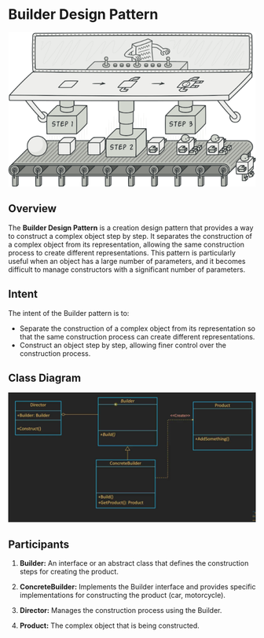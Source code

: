 # Builder Design Pattern
<p align="center">
  <img src="BuilderPrev.png?raw=true" alt="Sublime's custom image"/>
</p>

## Overview

The **Builder Design Pattern** is a creation design pattern that provides a way to construct a complex object step by step. It separates the construction of a complex object from its representation, allowing the same construction process to create different representations. This pattern is particularly useful when an object has a large number of parameters, and it becomes difficult to manage constructors with a significant number of parameters.

## Intent

The intent of the Builder pattern is to:

- Separate the construction of a complex object from its representation so that the same construction process can create different representations.
- Construct an object step by step, allowing finer control over the construction process.
## Class Diagram
<p align="center">
  <img src="src/Builder.png?raw=true" alt="Sublime's custom image"/>
</p>

## Participants

1. **Builder:** An interface or an abstract class that defines the construction steps for creating the product.
   
2. **ConcreteBuilder:** Implements the Builder interface and provides specific implementations for constructing the product (car, motorcycle).

3. **Director:** Manages the construction process using the Builder.

4. **Product:** The complex object that is being constructed.


